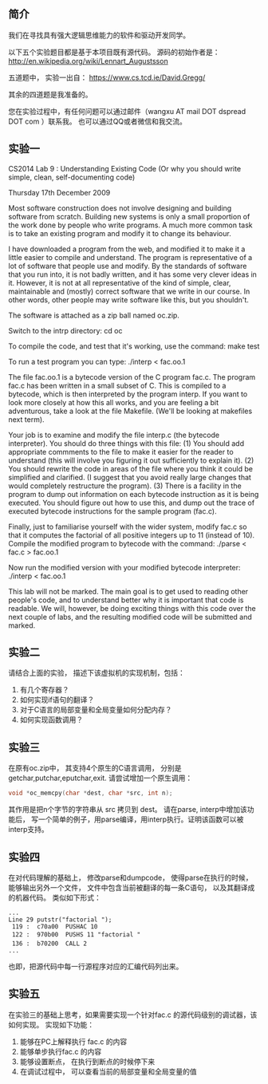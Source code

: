 简介
-----------

我们在寻找具有强大逻辑思维能力的软件和驱动开发同学。

以下五个实验题目都是基于本项目既有源代码。 源码的初始作者是：
http://en.wikipedia.org/wiki/Lennart_Augustsson

五道题中， 实验一出自：
https://www.cs.tcd.ie/David.Gregg/

其余的四道题是我准备的。

您在实验过程中，有任何问题可以通过邮件（wangxu AT mail DOT dspread DOT com ）联系我。 
也可以通过QQ或者微信和我交流。 

实验一
-----------

CS2014 Lab 9 : Understanding Existing Code
           (Or why you should write simple, clean, self-documenting code)

Thursday 17th December 2009

Most software construction does not involve designing and building
software from scratch. Building new systems is only a small proportion
of the work done by people who write programs. A much more common task
is to take an existing program and modify it to change its behaviour.

I have downloaded a program from the web, and modified it to make it a
little easier to compile and understand. The program is representative
of a lot of software that people use and modify. By the standards of
software that you run into, it is not badly written, and it has some
very clever ideas in it. However, it is not at all representative of
the kind of simple, clear, maintainable and (mostly) correct software
that we write in our course. In other words, other people may write
software like this, but you shouldn't.

The software is attached as a zip ball named oc.zip.

Switch to the intrp directory:
	cd oc

To compile the code, and test that it's working, use the command:
	make test

To run a test program you can type:
	./interp < fac.oo.1

The file fac.oo.1 is a bytecode version of the C program fac.c. The
program fac.c has been written in a small subset of C. This is compiled
to a bytecode, which is then interpreted by the program interp. If you
want to look more closely at how this all works, and you are feeling
a bit adventurous, take a look at the file Makefile. (We'll be looking
at makefiles next term).

Your job is to examine and modify the file interp.c (the bytecode
interpreter).  You should do three things with this file: (1) You
should add appropriate commments to the file to make it easier for the
reader to understand (this will involve you figuring it out
sufficiently to explain it). (2) You should rewrite the code in areas
of the file where you think it could be simplified and clarified. (I
suggest that you avoid really large changes that would completely
restructure the program). (3) There is a facility in the program to
dump out information on each bytecode instruction as it is being
executed. You should figure out how to use this, and dump out the
trace of executed bytecode instructions for the sample program
(fac.c).

Finally, just to familiarise yourself with the wider system, modify
fac.c so that it computes the factorial of all positive integers
up to 11 (instead of 10). Compile the modified program to bytecode
with the command:
	./parse < fac.c > fac.oo.1

Now run the modified version with your modified bytecode interpreter:
	./interp < fac.oo.1

This lab will not be marked. The main goal is to get used to reading
other people's code, and to understand better why it is important that
code is readable. We will, however, be doing exciting things with this
code over the next couple of labs, and the resulting modified code
will be submitted and marked.


实验二
---------

请结合上面的实验， 描述下该虚拟机的实现机制，包括：
1. 有几个寄存器？
2. 如何实现if语句的翻译？
3. 对于C语言的局部变量和全局变量如何分配内存？
4. 如何实现函数调用？


实验三
--------

在原有oc.zip中， 其支持4个原生的C语言调用， 分别是getchar,putchar,eputchar,exit. 请尝试增加一个原生调用：

```c
void *oc_memcpy(char *dest, char *src, int n);
```

其作用是把n个字节的字符串从 src 拷贝到 dest。 请在parse, interp中增加该功能后， 写一个简单的例子，用parse编译，用interp执行。证明该函数可以被interp支持。

实验四
----------

在对代码理解的基础上， 修改parse和dumpcode， 使得parse在执行的时候， 能够输出另外一个文件， 文件中包含当前被翻译的每一条C语句， 以及其翻译成的机器代码。 类似如下形式：

```
...
Line 29 putstr("factorial ");
 119 :  c70a00  PUSHAC 10
 122 :  970b00  PUSHS 11 "factorial "
 136 :  b70200  CALL 2
...
```

也即，把源代码中每一行源程序对应的汇编代码列出来。

实验五
----------

在实验三的基础上思考，如果需要实现一个针对fac.c 的源代码级别的调试器，该如何实现。 
实现如下功能：
1. 能够在PC上解释执行 fac.c 的内容
2. 能够单步执行fac.c 的内容
3. 能够设置断点， 在执行到断点的时候停下来
4. 在调试过程中， 可以查看当前的局部变量和全局变量的值
